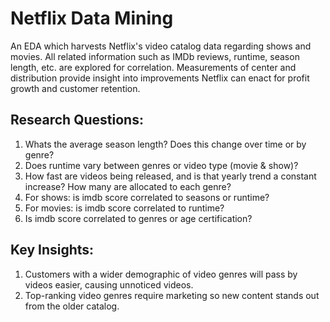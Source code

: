 # Netflix Data Mining
An EDA which harvests Netflix's video catalog data regarding shows and movies. All related information such as IMDb reviews, runtime, season length, etc. are explored for correlation.
Measurements of center and distribution provide insight into improvements Netflix can enact for profit growth and customer retention.

## Research Questions:
1. Whats the average season length? Does this change over time or by genre?
2. Does runtime vary between genres or video type (movie & show)?
3. How fast are videos being released, and is that yearly trend a constant increase? How many are allocated to each genre?
4. For shows: is imdb score correlated to seasons or runtime?
5. For movies: is imdb score correlated to runtime?
6. Is imdb score correlated to genres or age certification?

## Key Insights:
1. Customers with a wider demographic of video genres will pass by videos easier, causing unnoticed videos.
2. Top-ranking video genres require marketing so new content stands out from the older catalog.
